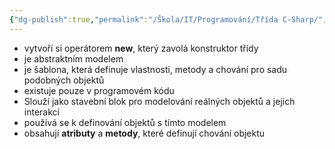 ```yaml
---
{"dg-publish":true,"permalink":"/Škola/IT/Programování/Třída C-Sharp/","tags":["Programování","C-Sharp"],"created":"2024-03-19T15:22:53.841+01:00","updated":"2024-05-11T19:48:25.467+02:00"}
---
```


- vytvoří si operátorem **new**, který zavolá konstruktor třídy 
- je abstraktním modelem
- je šablona, která definuje vlastnosti, metody a chování pro sadu podobných objektů
- existuje pouze v programovém kódu
- Slouží jako stavební blok pro modelování reálných objektů a jejich interakcí
- používá se k definování objektů s tímto modelem
- obsahují **atributy** a **metody**, které definují chování objektu